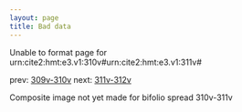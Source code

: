 ```yaml
---
layout: page
title: Bad data
---
```


Unable to format page for urn:cite2:hmt:e3.v1:310v#urn:cite2:hmt:e3.v1:311v#

prev: [309v-310v](../309v-310v/) next: [311v-312v](../311v-312v/)

Composite image not yet made for bifolio spread 310v-311v

